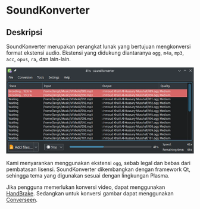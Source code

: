 # SoundKonverter

## Deskripsi

SoundKonverter merupakan perangkat lunak yang bertujuan mengkonversi format ekstensi audio. Ekstensi yang didukung diantaranya `ogg`, `m4a`, `mp3`, `acc`, `opus`, `ra`, dan lain-lain.

![SoundKonverter LangitKetujuh OS](../../media/image/soundkonverter-langitketujuh-id.webp)

Kami menyarankan menggunakan ekstensi `ogg`, sebab legal dan bebas dari pembatasan lisensi. SoundKonverter dikembangkan dengan framework Qt, sehingga tema yang digunakan sesuai dengan lingkungan Plasma.

Jika pengguna memerlukan konversi video, dapat menggunakan [HandBrake](../video/handbrake.md). Sedangkan untuk konversi gambar dapat menggunakan [Converseen](../grafis/converseen.md).

